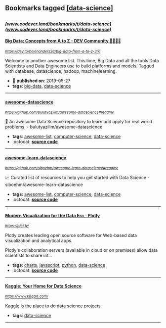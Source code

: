 ## Bookmarks tagged [[data-science]](https://www.codever.land/search?q=[data-science])

_<sup><sup>[www.codever.land/bookmarks/t/data-science](www.codever.land/bookmarks/t/data-science)</sup></sup>_
---
#### [Big Data: Concepts from A to Z - DEV Community 👩‍💻👨‍💻](https://dev.to/helenanders26/big-data-from-a-to-z-3l7j)
_<sup>https://dev.to/helenanders26/big-data-from-a-to-z-3l7j</sup>_

Welcome to another awesome list. This time, Big Data and all the tools Data Scientists and Data Engineers use to build platforms and models. Tagged with database, datascience, hadoop, machinelearning.
* :calendar: **published on**: 2019-05-27
* **tags**: [big-data](../tagged/big-data.md), [data-science](../tagged/data-science.md)
---
#### [awesome-datascience](https://github.com/bulutyazilim/awesome-datascience#readme)
_<sup>https://github.com/bulutyazilim/awesome-datascience#readme</sup>_

:memo: An awesome Data Science repository to learn and apply for real world problems. - bulutyazilim/awesome-datascience
* **tags**: [awesome-list](../tagged/awesome-list.md), [computer-science](../tagged/computer-science.md), [data-science](../tagged/data-science.md)
* :octocat: **[source code](https://github.com/bulutyazilim/awesome-datascience#readme)**
---
#### [awesome-learn-datascience](https://github.com/siboehm/awesome-learn-datascience#readme)
_<sup>https://github.com/siboehm/awesome-learn-datascience#readme</sup>_

:chart_with_upwards_trend: Curated list of resources to help you get started with Data Science - siboehm/awesome-learn-datascience
* **tags**: [awesome-list](../tagged/awesome-list.md), [computer-science](../tagged/computer-science.md), [data-science](../tagged/data-science.md)
* :octocat: **[source code](https://github.com/siboehm/awesome-learn-datascience#readme)**
---
#### [Modern Visualization for the Data Era - Plotly](https://plot.ly/)
_<sup>https://plot.ly/</sup>_

Plotly creates leading open source software for Web-based data visualization and analytical apps.

Plotly's collaboration servers (available in cloud or on premises) allow data scientists to share int...
* **tags**: [charts](../tagged/charts.md), [javascript](../tagged/javascript.md), [python](../tagged/python.md), [data-science](../tagged/data-science.md)
* :octocat: **[source code](https://github.com/plotly/plotly.js/)**
---
#### [Kaggle: Your Home for Data Science](https://www.kaggle.com/)
_<sup>https://www.kaggle.com/</sup>_

Kaggle is the place to do data science projects
* **tags**: [data-science](../tagged/data-science.md)
---
